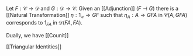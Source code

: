 Let $F:\mathcal{C}\to \mathcal{D}$ and $G:\mathcal{D}\to \mathcal{C}$.
Given an [[Adjunction]] $(F\dashv G)$ 
there is a [[Natural Transformation]] $\eta:1_{\mathcal{C}}\to GF$ 
such that $\eta_{A}:A\to GFA$ in $\mathcal{C}(A,GFA)$
corresponds to $1_{FA}$ in $\mathcal{D}(FA,FA)$.

Dually, we have [[Counit]]

[[Triangular Identities]]
